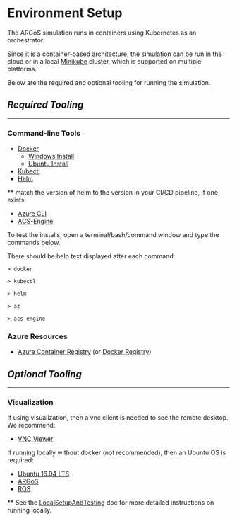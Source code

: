 # Environment Setup

The ARGoS simulation runs in containers using Kubernetes as an orchestrator.

Since it is a container-based architecture, the simulation can be run in the cloud or in a local [Minikube](https://kubernetes.io/docs/setup/minikube/#installation)
cluster, which is supported on multiple platforms.

Below are the required and optional tooling for running the simulation.

## *Required Tooling*

---

### Command-line Tools

- [Docker](https://docs.docker.com/install/)
  - [Windows Install](https://docs.docker.com/docker-for-windows/install/#what-to-know-before-you-install)
  - [Ubuntu Install](https://docs.docker.com/install/linux/docker-ce/ubuntu/)
- [Kubectl](https://kubernetes.io/docs/tasks/tools/install-kubectl/)
- [Helm](https://docs.helm.sh/using_helm/#installing-helm)

** match the version of helm to the version in your CI/CD pipeline, if one exists

- [Azure CLI](https://docs.microsoft.com/en-us/cli/azure/install-azure-cli?view=azure-cli-latest)
- [ACS-Engine](https://github.com/Azure/acs-engine/blob/master/docs/acsengine.md)

To test the installs, open a terminal/bash/command window and type the commands below.

There should be help text displayed after each command:

```console
> docker

> kubectl

> helm

> az

> acs-engine
```

### Azure Resources

- [Azure Container Registry](https://azure.microsoft.com/en-us/services/container-registry/) (or [Docker Registry](https://docs.docker.com/registry/))

## *Optional Tooling*

---

### Visualization

If using visualization, then a vnc client is needed to see the remote desktop. We recommend:

- [VNC Viewer](https://www.realvnc.com/en/connect/download/viewer/)

If running locally without docker (not recommended), then an Ubuntu OS is required:

- [Ubuntu 16.04 LTS](https://tutorials.ubuntu.com/tutorial/tutorial-install-ubuntu-desktop#0)
- [ARGoS](https://www.argos-sim.info/)
- [ROS](http://wiki.ros.org/kinetic/Installation)

** See the [LocalSetupAndTesting](./LocalSetupAndTesting.md) doc for more detailed instructions on running locally.
